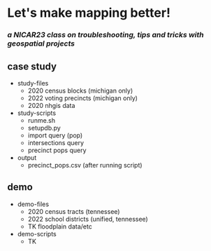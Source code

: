 # Let's make mapping better!
### _a NICAR23 class on troubleshooting, tips and tricks with geospatial projects_

<!-- (structures for the repo:
* sort by case study and demo?
* sort by data and scripts?) -->

## case study
* study-files
    * 2020 census blocks (michigan only)
    * 2022 voting precincts (michigan only)
    <!-- can swap for colorado, colorado school districts -->
    * 2020 nhgis data
* study-scripts
    * runme.sh 
    * setupdb.py
    * import query (pop)
    * intersections query
    * precinct pops query
* output
    * precinct_pops.csv (after running script)


## demo
* demo-files
    * 2020 census tracts (tennessee)
    * 2022 school districts (unified, tennessee)
    * TK floodplain data/etc
* demo-scripts
    * TK
